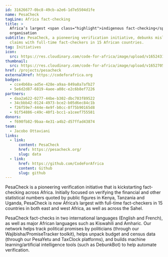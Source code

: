 ```yaml
---
id: 31626677-0bc8-49cb-a2e6-1d7e5504d1fe
name: PesaCheck
tagLine: Africa fact-checking
title: >
  Africa’s largest <span class="highlight">indigenous fact-checking</span>
  organisation
subtitle: PesaCheck, a pioneering verification initiative, debunks misleading
  claims with full-time fact-checkers in 15 African countries.
tag: Initiatives
icon:
  src: https://res.cloudinary.com/code-for-africa/image/upload/v1652431239/codeforafrica/icons/Type_PesaCheck_rmswvg.svg
thumbnail:
  src: https://res.cloudinary.com/code-for-africa/image/upload/v1652705959/codeforafrica/images/Property_1_PesaCheck_iahlrh.jpg
href: /projects/pesacheck
externalHref: https://codeforafrica.org
badges:
  - cce4b68a-ad5e-428e-a9aa-849a8a7afb27
  - 5e6d2d87-6819-4aee-a08c-e2c6b8ef7226
partners:
  - daa2a622-0277-44be-b302-dbc703f89522
  - 34cbbb42-0124-4973-bce2-b05d6ec84c1b
  - f26f59e7-444e-4e9f-b0cc-8f75b90165d8
  - 91f54886-c49c-40f1-bcc1-a1ceef755581
donors:
  - f690fb82-9baa-4e31-a4b2-d57ffad43874
team:
  - Jacobo Ottaviani
links:
  - link:
      content: PesaCheck
      href: https://pesacheck.org/
      slug: data
  - link:
      href: https://github.com/CodeForAfrica
      content: Github
      slug: github
---
```


PesaCheck is a pioneering verification initiative that is kickstarting fact-checking across Africa. Initially focused on verifying the financial and other statistical numbers quoted by public figures in Kenya, Tanzania and Uganda, PesaCheck is now Africa’s largest with full-time fact-checkers in 15 countries in both east and west Africa, as well as across the Sahel.

PesaCheck fact-checks in two international languages (English and French), as well as major African languages such as Kiswahili and Amharic. Our network helps track political promises by politicians (through our Wajibisha/PromiseTracker toolkit), helps unpack budget and census data (through our PesaYetu and TaxClock platforms), and builds machine learning/artificial intelligence tools (such as DebunkBot) to help automate verification.
